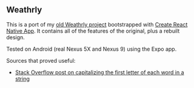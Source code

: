 ## Weathrly 

This is a port of my [old Weathrly project](https://github.com/gness1804/weathrly-react-native) bootstrapped with [Create React Native App](https://github.com/react-community/create-react-native-app). It contains all of the features of the original, plus a rebuilt design.

Tested on Android (real Nexus 5X and Nexus 9) using the Expo app.

Sources that proved useful: 

* [Stack Overflow post on capitalizing the first letter of each word in a string](https://stackoverflow.com/questions/4878756/javascript-how-to-capitalize-first-letter-of-each-word-like-a-2-word-city)